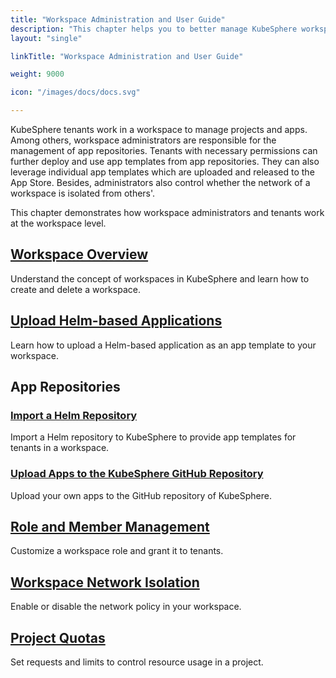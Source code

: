 ```yaml
---
title: "Workspace Administration and User Guide"
description: "This chapter helps you to better manage KubeSphere workspaces."
layout: "single"

linkTitle: "Workspace Administration and User Guide"

weight: 9000

icon: "/images/docs/docs.svg"

---
```


KubeSphere tenants work in a workspace to manage projects and apps. Among others, workspace administrators are responsible for the management of app repositories. Tenants with necessary permissions can further deploy and use app templates from app repositories. They can also leverage individual app templates which are uploaded and released to the App Store. Besides, administrators also control whether the network of a workspace is isolated from others'.

This chapter demonstrates how workspace administrators and tenants work at the workspace level.

## [Workspace Overview](../workspace-administration/what-is-workspace/)

Understand the concept of workspaces in KubeSphere and learn how to create and delete a workspace.

## [Upload Helm-based Applications](../workspace-administration/upload-helm-based-application/)

Learn how to upload a Helm-based application as an app template to your workspace.

## App Repositories

### [Import a Helm Repository](../workspace-administration/app-repository/import-helm-repository/)

Import a Helm repository to KubeSphere to provide app templates for tenants in a workspace. 

### [Upload Apps to the KubeSphere GitHub Repository](../workspace-administration/app-repository/upload-app-to-public-repository/)

Upload your own apps to the GitHub repository of KubeSphere.

## [Role and Member Management](../workspace-administration/role-and-member-management/)

Customize a workspace role and grant it to tenants.

## [Workspace Network Isolation](../workspace-administration/workspace-network-isolation/)

Enable or disable the network policy in your workspace.

## [Project Quotas](../workspace-administration/project-quotas/)

Set requests and limits to control resource usage in a project.